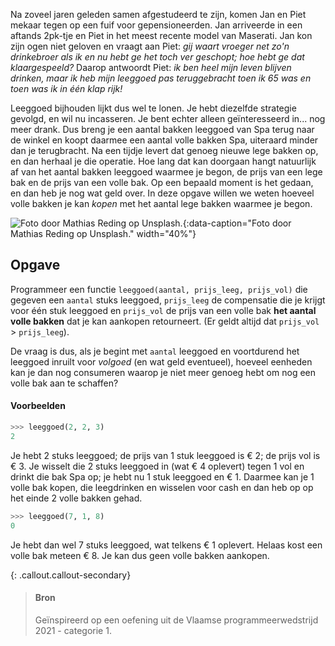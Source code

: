 Na zoveel jaren geleden samen afgestudeerd te zijn, komen Jan en Piet mekaar tegen op een fuif voor gepensioneerden. Jan arriveerde in een
aftands 2pk-tje en Piet in het meest recente model van Maserati. Jan kon zijn ogen niet geloven en vraagt aan Piet: *gij waart vroeger net zo'n drinkebroer als ik en nu hebt ge het toch ver geschopt; hoe hebt ge dat klaargespeeld?* Daarop antwoordt Piet: *ik ben heel mijn leven blijven drinken, maar ik heb mijn leeggoed pas teruggebracht toen ik 65 was en toen was ik in één klap rijk!*

Leeggoed bijhouden lijkt dus wel te lonen. Je hebt diezelfde strategie gevolgd, en wil nu incasseren. Je bent echter alleen geïnteresseerd in... nog meer drank. Dus breng je een aantal bakken leeggoed van Spa terug naar de winkel en koopt daarmee een aantal volle bakken Spa, uiteraard minder dan je terugbracht. Na een tijdje levert dat genoeg nieuwe lege bakken op, en dan herhaal je die operatie. Hoe lang dat kan doorgaan hangt natuurlijk af van het aantal bakken leeggoed waarmee je begon, de prijs van een lege bak en de prijs van een volle bak. Op een bepaald moment is het gedaan, en dan heb je nog wat geld over. In deze opgave willen we weten hoeveel volle bakken je kan *kopen* met het aantal lege bakken waarmee je begon.

![Foto door Mathias Reding op Unsplash.](media/mathias-reding.jpg "Foto door Mathias Reding op Unsplash."){:data-caption="Foto door Mathias Reding op Unsplash." width="40%"}

## Opgave

Programmeer een functie `leeggoed(aantal, prijs_leeg, prijs_vol)` die gegeven een `aantal` stuks leeggoed, `prijs_leeg` de compensatie die je krijgt voor één stuk leeggoed en `prijs_vol` de prijs van een volle bak **het aantal volle bakken** dat je kan aankopen retourneert. (Er geldt altijd dat `prijs_vol` > `prijs_leeg`).

De vraag is dus, als je begint met `aantal` leeggoed en voortdurend het leeggoed inruilt voor *volgoed* (en wat geld eventueel), hoeveel eenheden kan je dan nog consumeren waarop je niet meer genoeg hebt om nog een volle bak aan te schaffen?

#### Voorbeelden

```python
>>> leeggoed(2, 2, 3)
2
```

Je hebt 2 stuks leeggoed; de prijs van 1 stuk leeggoed is € 2; de prijs vol is € 3. Je wisselt die 2 stuks leeggoed in (wat € 4 oplevert) tegen 1 vol en drinkt die bak Spa op; je hebt nu 1 stuk leeggoed en € 1. Daarmee kan je 1 volle bak kopen, die leegdrinken en wisselen voor cash en dan heb op op het einde 2 volle bakken gehad.


```python
>>> leeggoed(7, 1, 8)
0
```

Je hebt dan wel 7 stuks leeggoed, wat telkens € 1 oplevert. Helaas kost een volle bak meteen € 8. Je kan dus geen volle bakken aankopen.

{: .callout.callout-secondary}
>#### Bron
> Geïnspireerd op een oefening uit de Vlaamse programmeerwedstrijd 2021 - categorie 1.